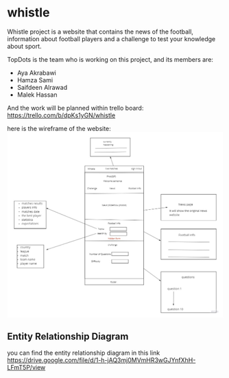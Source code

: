 # whistle
Whistle project is a website that contains the news of the football, information about football players and a challenge to test your knowledge about sport.

TopDots is the team who is working on this project, and its members are:
- Aya Akrabawi
- Hamza Sami
- Saifdeen Alrawad
- Malek Hassan 

And the work will be planned within trello board:
https://trello.com/b/dpKs1yGN/whistle

here is the wireframe of the website:
![Wireframe](images/wireframe.jpg)


## Entity Relationship Diagram

you can find the entity relationship diagram in this link
https://drive.google.com/file/d/1-h-jAQ3mj0MVmHR3wGJYnfXhH-LFmT5P/view
